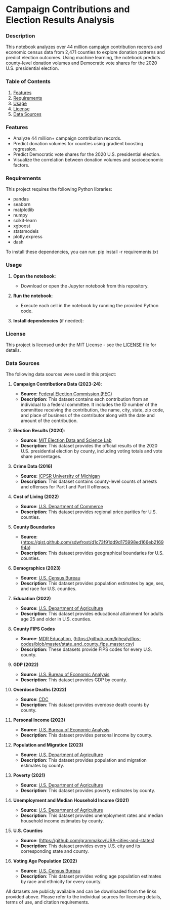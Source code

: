 # Campaign Contributions and Election Results Analysis

### Description
This notebook analyzes over 44 million campaign contribution records and economic census data from 2,471 counties to explore donation patterns and predict election outcomes. Using machine learning, the notebook predicts county-level donation volumes and Democratic vote shares for the 2020 U.S. presidential election.

### Table of Contents
1. [Features](#features)
2. [Requirements](#requirements)
3. [Usage](#usage)
4. [License](#license)
5. [Data Sources](#data-sources)

### Features
- Analyze 44 million+ campaign contribution records.
- Predict donation volumes for counties using gradient boosting regression.
- Predict Democratic vote shares for the 2020 U.S. presidential election.
- Visualize the correlation between donation volumes and socioeconomic factors.

### Requirements
This project requires the following Python libraries:
- pandas
- seaborn
- matplotlib
- numpy
- scikit-learn
- xgboost
- statsmodels
- plotly.express
- dash
  
To install these dependencies, you can run: 
pip install -r requirements.txt

### Usage
1. **Open the notebook**:
   - Download or open the Jupyter notebook from this repository.

2. **Run the notebook**:
   - Execute each cell in the notebook by running the provided Python code.

3. **Install dependencies** (if needed):

### License
This project is licensed under the MIT License - see the [LICENSE](LICENSE) file for details.

### Data Sources

The following data sources were used in this project:

1. **Campaign Contributions Data (2023-24)**:
    - **Source**: [Federal Election Commission (FEC)](https://www.fec.gov/data/browse-data/?tab=bulk-data)
    - **Description**: This dataset contains each contribution from an individual to a federal committee. It includes the ID number of the committee receiving the contribution, the name, city, state, zip code, and place of business of the contributor along with the date and amount of the contribution.

2. **Election Results (2020)**:
    - **Source**: [MIT Election Data and Science Lab](https://electionlab.mit.edu/data)
    - **Description**: This dataset provides the official results of the 2020 U.S. presidential election by county, including voting totals and vote share percentages.
   
3. **Crime Data (2016)**
    - **Source**: [ICPSR University of Michigan](https://www.icpsr.umich.edu/web/NACJD/studies/37059/summary)
    - **Description**: This dataset contains county-level counts of arrests and offenses for Part I and Part II offenses.

4. **Cost of Living (2022)**
    - **Source**: [U.S. Department of Commerce](https://www.commerce.gov/news/blog/2024/03/estimating-county-level-regional-price-parities-public-data)
    - **Description**: This dataset provides regional price parities for U.S. counties.
     
5. **County Boundaries**
    - **Source**: (https://gist.github.com/sdwfrost/d1c73f91dd9d175998ed166eb216994a)
    - **Description**: This dataset provides geographical boundaries for U.S. counties.

6. **Demographics (2023)**
    - **Source**: [U.S. Census Bureau](https://www.census.gov/data/tables/time-series/demo/popest/2020s-counties-detail.html)
    - **Description**: This dataset provides population estimates by age, sex, and race for U.S. counties.
     
7. **Education (2022)**
    - **Source**: [U.S. Department of Agriculture](https://www.ers.usda.gov/data-products/county-level-data-sets/county-level-data-sets-download-data/)
    - **Description**: This dataset provides educational attainment for adults age 25 and older in U.S. counties.

8. **County FIPS Codes**
    - **Source**: [MDR Education](https://mdreducation.com/pdfs/US_FIPS_Codes.xls), (https://github.com/kjhealy/fips-codes/blob/master/state_and_county_fips_master.csv)
    - **Description**: These datasets provide FIPS codes for every U.S. county.

9. **GDP (2022)**
    - **Source**: [U.S. Bureau of Economic Analysis](https://www.bea.gov/data/gdp/gdp-county-metro-and-other-areas)
    - **Description**: This dataset provides GDP by county.
     
10. **Overdose Deaths (2022)**
    - **Source**: [CDC](https://www.cdc.gov/nchs/nvss/vsrr/prov-county-drug-overdose.htm)
    - **Description**: This dataset provides overdose death counts by county.

11. **Personal Income (2023)**
    - **Source**: [U.S. Bureau of Economic Analysis](https://www.bea.gov/data/income-saving/personal-income-county-metro-and-other-areas)
    - **Description**: This dataset provides personal income by county.

12. **Population and Migration (2023)**
    - **Source**: [U.S. Department of Agriculture](https://www.ers.usda.gov/data-products/county-level-data-sets/county-level-data-sets-download-data/)
    - **Description**: This dataset provides population and migration estimates by county.

13. **Poverty (2021)**
    - **Source**: [U.S. Department of Agriculture](https://www.ers.usda.gov/data-products/county-level-data-sets/county-level-data-sets-download-data/)
    - **Description**: This dataset provides poverty estimates by county.

14. **Unemployment and Median Household Income (2021)**
    - **Source**: [U.S. Department of Agriculture](https://www.ers.usda.gov/data-products/county-level-data-sets/county-level-data-sets-download-data/)
    - **Description**: This dataset provides unemployment rates and median household income estimates by county.

15. **U.S. Counties**
    - **Source**: (https://github.com/grammakov/USA-cities-and-states)
    - **Description**: This dataset provides every U.S. city and its corresponding state and county.

16. **Voting Age Population (2022)**
    - **Source**: [U.S. Census Bureau](https://www.census.gov/programs-surveys/decennial-census/about/voting-rights/cvap.html)
    - **Description**: This dataset provides voting age population estimates by race and ethnicity for every county.

All datasets are publicly available and can be downloaded from the links provided above.
Please refer to the individual sources for licensing details, terms of use, and citation requirements.
